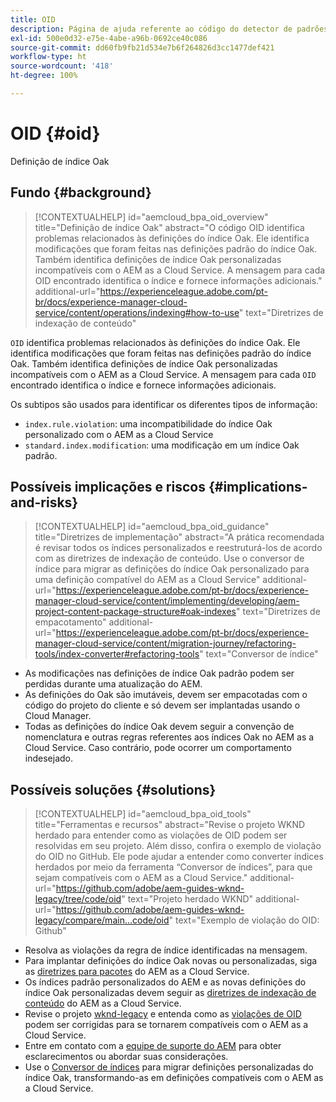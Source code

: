 ```yaml
---
title: OID
description: Página de ajuda referente ao código do detector de padrões.
exl-id: 500e0d32-e75e-4abe-a96b-0692ce40c086
source-git-commit: dd60fb9fb21d534e7b6f264826d3cc1477def421
workflow-type: ht
source-wordcount: '418'
ht-degree: 100%

---
```


# OID {#oid}

Definição de índice Oak

## Fundo {#background}

>[!CONTEXTUALHELP]
>id="aemcloud_bpa_oid_overview"
>title="Definição de índice Oak"
>abstract="O código OID identifica problemas relacionados às definições do índice Oak. Ele identifica modificações que foram feitas nas definições padrão do índice Oak. Também identifica definições de índice Oak personalizadas incompatíveis com o AEM as a Cloud Service. A mensagem para cada OID encontrado identifica o índice e fornece informações adicionais."
>additional-url="https://experienceleague.adobe.com/pt-br/docs/experience-manager-cloud-service/content/operations/indexing#how-to-use" text="Diretrizes de indexação de conteúdo"

`OID` identifica problemas relacionados às definições do índice Oak. Ele identifica modificações que foram feitas nas definições padrão do índice Oak. Também identifica definições de índice Oak personalizadas incompatíveis com o AEM as a Cloud Service. A mensagem para cada `OID` encontrado identifica o índice e fornece informações adicionais.

Os subtipos são usados para identificar os diferentes tipos de informação:

* `index.rule.violation`: uma incompatibilidade do índice Oak personalizado com o AEM as a Cloud Service
* `standard.index.modification`: uma modificação em um índice Oak padrão.

## Possíveis implicações e riscos {#implications-and-risks}

>[!CONTEXTUALHELP]
>id="aemcloud_bpa_oid_guidance"
>title="Diretrizes de implementação"
>abstract="A prática recomendada é revisar todos os índices personalizados e reestruturá-los de acordo com as diretrizes de indexação de conteúdo. Use o conversor de índice para migrar as definições do índice Oak personalizado para uma definição compatível do AEM as a Cloud Service"
>additional-url="https://experienceleague.adobe.com/pt-br/docs/experience-manager-cloud-service/content/implementing/developing/aem-project-content-package-structure#oak-indexes" text="Diretrizes de empacotamento"
>additional-url="https://experienceleague.adobe.com/pt-br/docs/experience-manager-cloud-service/content/migration-journey/refactoring-tools/index-converter#refactoring-tools" text="Conversor de índice"

* As modificações nas definições de índice Oak padrão podem ser perdidas durante uma atualização do AEM.
* As definições do Oak são imutáveis, devem ser empacotadas com o código do projeto do cliente e só devem ser implantadas usando o Cloud Manager.
* Todas as definições do índice Oak devem seguir a convenção de nomenclatura e outras regras referentes aos índices Oak no AEM as a Cloud Service. Caso contrário, pode ocorrer um comportamento indesejado.

## Possíveis soluções {#solutions}

>[!CONTEXTUALHELP]
>id="aemcloud_bpa_oid_tools"
>title="Ferramentas e recursos"
>abstract="Revise o projeto WKND herdado para entender como as violações de OID podem ser resolvidas em seu projeto. Além disso, confira o exemplo de violação do OID no GitHub. Ele pode ajudar a entender como converter índices herdados por meio da ferramenta “Conversor de índices”, para que sejam compatíveis com o AEM as a Cloud Service."
>additional-url="https://github.com/adobe/aem-guides-wknd-legacy/tree/code/oid" text="Projeto herdado WKND"
>additional-url="https://github.com/adobe/aem-guides-wknd-legacy/compare/main...code/oid" text="Exemplo de violação do OID: Github"

* Resolva as violações da regra de índice identificadas na mensagem.
* Para implantar definições do índice Oak novas ou personalizadas, siga as [diretrizes para pacotes](https://experienceleague.adobe.com/pt-br/docs/experience-manager-cloud-service/content/implementing/developing/aem-project-content-package-structure) do AEM as a Cloud Service.
* Os índices padrão personalizados do AEM e as novas definições do índice Oak personalizadas devem seguir as [diretrizes de indexação de conteúdo](https://experienceleague.adobe.com/pt-br/docs/experience-manager-cloud-service/content/operations/indexing#preparing-the-new-index-definition) do AEM as a Cloud Service.
* Revise o projeto [wknd-legacy](https://github.com/adobe/aem-guides-wknd-legacy/tree/code/oid) e entenda como as [violações de OID](https://github.com/adobe/aem-guides-wknd-legacy/compare/main...code/oid) podem ser corrigidas para se tornarem compatíveis com o AEM as a Cloud Service.
* Entre em contato com a [equipe de suporte do AEM](https://helpx.adobe.com/br/enterprise/using/support-for-experience-cloud.html) para obter esclarecimentos ou abordar suas considerações.
* Use o [Conversor de índices](https://experienceleague.adobe.com/pt-br/docs/experience-manager-cloud-service/content/migration-journey/refactoring-tools/index-converter#refactoring-tools) para migrar definições personalizadas do índice Oak, transformando-as em definições compatíveis com o AEM as a Cloud Service.
